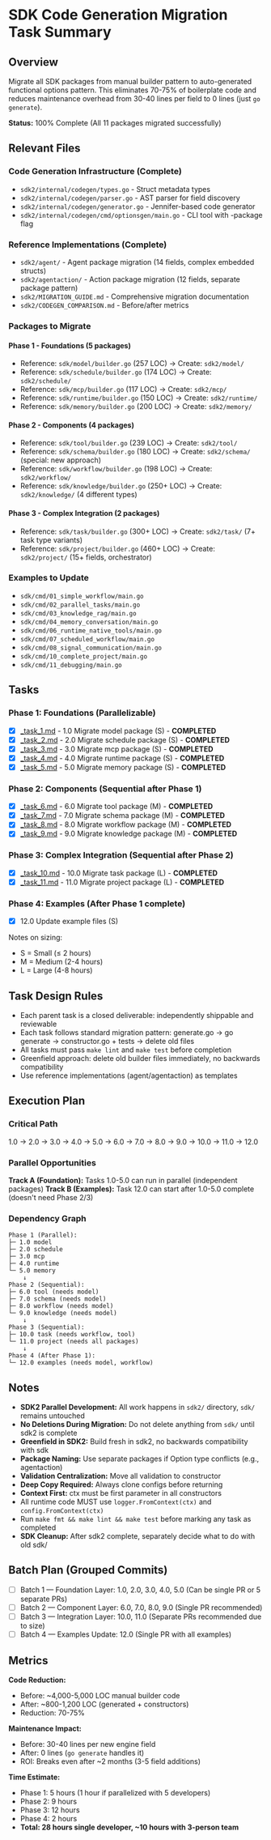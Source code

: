 # SDK Code Generation Migration Task Summary

## Overview

Migrate all SDK packages from manual builder pattern to auto-generated functional options pattern. This eliminates 70-75% of boilerplate code and reduces maintenance overhead from 30-40 lines per field to 0 lines (just `go generate`).

**Status:** 100% Complete (All 11 packages migrated successfully)

## Relevant Files

### Code Generation Infrastructure (Complete)

- `sdk2/internal/codegen/types.go` - Struct metadata types
- `sdk2/internal/codegen/parser.go` - AST parser for field discovery
- `sdk2/internal/codegen/generator.go` - Jennifer-based code generator
- `sdk2/internal/codegen/cmd/optionsgen/main.go` - CLI tool with -package flag

### Reference Implementations (Complete)

- `sdk2/agent/` - Agent package migration (14 fields, complex embedded structs)
- `sdk2/agentaction/` - Action package migration (12 fields, separate package pattern)
- `sdk2/MIGRATION_GUIDE.md` - Comprehensive migration documentation
- `sdk2/CODEGEN_COMPARISON.md` - Before/after metrics

### Packages to Migrate

#### Phase 1 - Foundations (5 packages)
- Reference: `sdk/model/builder.go` (257 LOC) → Create: `sdk2/model/`
- Reference: `sdk/schedule/builder.go` (174 LOC) → Create: `sdk2/schedule/`
- Reference: `sdk/mcp/builder.go` (117 LOC) → Create: `sdk2/mcp/`
- Reference: `sdk/runtime/builder.go` (150 LOC) → Create: `sdk2/runtime/`
- Reference: `sdk/memory/builder.go` (200 LOC) → Create: `sdk2/memory/`

#### Phase 2 - Components (4 packages)
- Reference: `sdk/tool/builder.go` (239 LOC) → Create: `sdk2/tool/`
- Reference: `sdk/schema/builder.go` (180 LOC) → Create: `sdk2/schema/` (special: new approach)
- Reference: `sdk/workflow/builder.go` (198 LOC) → Create: `sdk2/workflow/`
- Reference: `sdk/knowledge/builder.go` (250+ LOC) → Create: `sdk2/knowledge/` (4 different types)

#### Phase 3 - Complex Integration (2 packages)
- Reference: `sdk/task/builder.go` (300+ LOC) → Create: `sdk2/task/` (7+ task type variants)
- Reference: `sdk/project/builder.go` (460+ LOC) → Create: `sdk2/project/` (15+ fields, orchestrator)

### Examples to Update

- `sdk/cmd/01_simple_workflow/main.go`
- `sdk/cmd/02_parallel_tasks/main.go`
- `sdk/cmd/03_knowledge_rag/main.go`
- `sdk/cmd/04_memory_conversation/main.go`
- `sdk/cmd/06_runtime_native_tools/main.go`
- `sdk/cmd/07_scheduled_workflow/main.go`
- `sdk/cmd/08_signal_communication/main.go`
- `sdk/cmd/10_complete_project/main.go`
- `sdk/cmd/11_debugging/main.go`

## Tasks

### Phase 1: Foundations (Parallelizable)
- [x] [_task_1.md](_task_1.md) - 1.0 Migrate model package (S) - **COMPLETED**
- [x] [_task_2.md](_task_2.md) - 2.0 Migrate schedule package (S) - **COMPLETED**
- [x] [_task_3.md](_task_3.md) - 3.0 Migrate mcp package (S) - **COMPLETED**
- [x] [_task_4.md](_task_4.md) - 4.0 Migrate runtime package (S) - **COMPLETED**
- [x] [_task_5.md](_task_5.md) - 5.0 Migrate memory package (S) - **COMPLETED**

### Phase 2: Components (Sequential after Phase 1)
- [x] [_task_6.md](_task_6.md) - 6.0 Migrate tool package (M) - **COMPLETED**
- [x] [_task_7.md](_task_7.md) - 7.0 Migrate schema package (M) - **COMPLETED**
- [x] [_task_8.md](_task_8.md) - 8.0 Migrate workflow package (M) - **COMPLETED**
- [x] [_task_9.md](_task_9.md) - 9.0 Migrate knowledge package (M) - **COMPLETED**

### Phase 3: Complex Integration (Sequential after Phase 2)
- [x] [_task_10.md](_task_10.md) - 10.0 Migrate task package (L) - **COMPLETED**
- [x] [_task_11.md](_task_11.md) - 11.0 Migrate project package (L) - **COMPLETED**

### Phase 4: Examples (After Phase 1 complete)
- [x] 12.0 Update example files (S)

Notes on sizing:
- S = Small (≤ 2 hours)
- M = Medium (2-4 hours)
- L = Large (4-8 hours)

## Task Design Rules

- Each parent task is a closed deliverable: independently shippable and reviewable
- Each task follows standard migration pattern: generate.go → go generate → constructor.go + tests → delete old files
- All tasks must pass `make lint` and `make test` before completion
- Greenfield approach: delete old builder files immediately, no backwards compatibility
- Use reference implementations (agent/agentaction) as templates

## Execution Plan

### Critical Path
1.0 → 2.0 → 3.0 → 4.0 → 5.0 → 6.0 → 7.0 → 8.0 → 9.0 → 10.0 → 11.0 → 12.0

### Parallel Opportunities

**Track A (Foundation):** Tasks 1.0-5.0 can run in parallel (independent packages)
**Track B (Examples):** Task 12.0 can start after 1.0-5.0 complete (doesn't need Phase 2/3)

### Dependency Graph

```
Phase 1 (Parallel):
├─ 1.0 model
├─ 2.0 schedule
├─ 3.0 mcp
├─ 4.0 runtime
└─ 5.0 memory
    ↓
Phase 2 (Sequential):
├─ 6.0 tool (needs model)
├─ 7.0 schema (needs model)
├─ 8.0 workflow (needs model)
└─ 9.0 knowledge (needs model)
    ↓
Phase 3 (Sequential):
├─ 10.0 task (needs workflow, tool)
└─ 11.0 project (needs all packages)
    ↓
Phase 4 (After Phase 1):
└─ 12.0 examples (needs model, workflow)
```

## Notes

- **SDK2 Parallel Development:** All work happens in `sdk2/` directory, `sdk/` remains untouched
- **No Deletions During Migration:** Do not delete anything from `sdk/` until sdk2 is complete
- **Greenfield in SDK2:** Build fresh in sdk2, no backwards compatibility with sdk
- **Package Naming:** Use separate packages if Option type conflicts (e.g., agentaction)
- **Validation Centralization:** Move all validation to constructor
- **Deep Copy Required:** Always clone configs before returning
- **Context First:** ctx must be first parameter in all constructors
- All runtime code MUST use `logger.FromContext(ctx)` and `config.FromContext(ctx)`
- Run `make fmt && make lint && make test` before marking any task as completed
- **SDK Cleanup:** After sdk2 complete, separately decide what to do with old sdk/

## Batch Plan (Grouped Commits)

- [ ] Batch 1 — Foundation Layer: 1.0, 2.0, 3.0, 4.0, 5.0 (Can be single PR or 5 separate PRs)
- [ ] Batch 2 — Component Layer: 6.0, 7.0, 8.0, 9.0 (Single PR recommended)
- [ ] Batch 3 — Integration Layer: 10.0, 11.0 (Separate PRs recommended due to size)
- [ ] Batch 4 — Examples Update: 12.0 (Single PR with all examples)

## Metrics

**Code Reduction:**
- Before: ~4,000-5,000 LOC manual builder code
- After: ~800-1,200 LOC (generated + constructors)
- Reduction: 70-75%

**Maintenance Impact:**
- Before: 30-40 lines per new engine field
- After: 0 lines (`go generate` handles it)
- ROI: Breaks even after ~2 months (3-5 field additions)

**Time Estimate:**
- Phase 1: 5 hours (1 hour if parallelized with 5 developers)
- Phase 2: 9 hours
- Phase 3: 12 hours
- Phase 4: 2 hours
- **Total: 28 hours single developer, ~10 hours with 3-person team**
